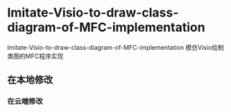 # Imitate-Visio-to-draw-class-diagram-of-MFC-implementation
Imitate-Visio-to-draw-class-diagram-of-MFC-implementation
模仿Visio绘制类图的MFC程序实现

## 在本地修改
### 在云端修改
